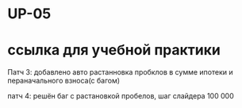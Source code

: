 # UP-05
# ссылка для учебной практики


Патч 3: добавлено авто растанновка пробклов в сумме ипотеки и пераначального взноса(с багом)

патч 4: решён баг с растановкой пробелов, шаг слайдера 100 000
